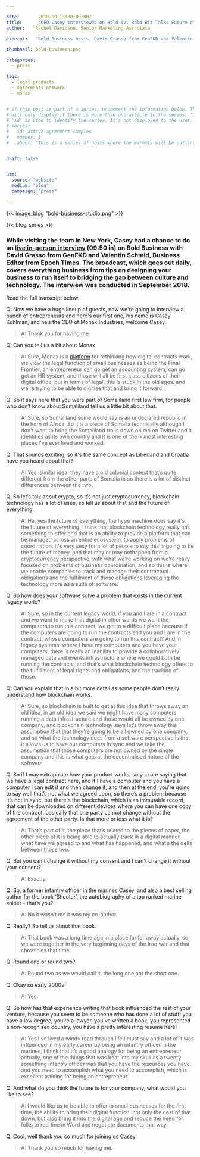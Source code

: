 ```yaml
---

date:       2018-09-13T00:00:00Z
title:      "CEO Casey interviewed on Bold TV: Bold Biz Talks Future of Tech Industry, Blockchain & Tips on Business"
author:    Rachel Davidson, Senior Marketing Associate

excerpt:   "Bold Business hosts, David Grasso from GenFKD and Valentin Schmid, Business Editor from Epoch Times, talk to CEO Casey Kuhlman about Monax and his career before he co-founded the company."

thumbnail: bold-business.png

categories:
  - press

tags:
  - legal products
  - agreements network
  - monax
  

# if this post is part of a series, uncomment the information below. The 'article series' box
# will only display if there is more than one article in the series. 'id', 'number' and 'about' all must be present.
# 'id' is used to identify the series. It's not displayed to the user.
# series:
#   id: active-agreement-samples
#   number: 1
#   about: "This is a series of posts where the marmots will be outlining how the Monax Platform and the Agreements Network can be used in harmony to create the legal products of the future."


draft: false


utm:
  source: "website"
  medium: "blog"
  campaign: "press"

---
```


<!-- In general the filename below should match thumbnail category above -->
{{< image_blog "bold-business-studio.png" >}}

<!-- if this article is part of a series, related articles will automatically appear here -->
{{< blog_series >}}



### While visiting the team in New York, Casey had a chance to do an [live in-person interview](https://twitter.com/i/broadcasts/1rmxPNXAAXjGN) (09:50 in) on Bold Business with David Grasso from GenFKD and Valentin Schmid, Business Editor from Epoch Times. The broadcast, which goes out daily, covers everything business from tips on designing your business to run itself to bridging the gap between culture and technology. The interview was conducted in September 2018.

Read the full transcript below.

Q: Now we have a huge lineup of guests, now we're going to interview a bunch of entrepreneurs and here's our first one, his name is Casey Kuhlman, and he’s the CEO of Monax Industries, welcome Casey.

> A: Thank you for having me 

Q: Can you tell us a bit about Monax 

> A: Sure, Monax is a [platform](https://monax.io/features/) for rethinking how digital contracts work, we view the legal function of small businesses as being the Final Frontier, an entrepreneur can go get an accounting system, can go get an HR system, and those will all be first class citizens of their digital office, but in terms of legal, this is stuck in the old ages. and we’re trying to be able to digitise that and bring it forward.

Q: So it says here that you were part of Somaliland first law firm, for people who don’t know about Somaliland tell us a little bit about that.

> A: Sure, so Somaliland some would say is an undeclared republic in the horn of Africa. So it is a piece of Somalia technically
> although I don't want to bring the Somaliland trolls down on me on Twitter and it identifies as its own country and it is one of the > most interesting places I've ever lived and worked.

Q: That sounds exciting, so it's the same concept as Liberland and Croatia have you heard about that?

> A: Yes, similar idea, they have a old colonial context that’s quite different from the other parts of Somalia in so there is a lot 
> of distinct differences between the two.

Q: So let’s talk about crypto, so it’s not just cryptocurrency, blockchain technology has a lot of uses, so tell us about that and the future of everything.

> A: Ha, yes the future of everything, the hype machine does say it's the future of everything. I think that blockchain technology
> really has something to offer and that is an ability to provide a platform that can be managed across an entire ecosystem, to apply
> problems of coordination. It's very sexy for a lot of people to say this is going to be the future of money, and that may or may
> nothappen from a cryptocurrency perspective, with what we're working on we're really focused on problems of business coordination,
> and so this is where we enable companies to track and manage their contractual obligations and the fulfilment of those obligations
> leveraging the technology more as a suite of software.

Q: So how does your software solve a problem that exists in the current legacy world?

> A: Sure, so in the current legacy world, if you and I are in a contract and we want to make that digital in other words we want the computers to run this contract, we get to a difficult place because if the computers are going to run the contracts and you and I are in the contract, whose computers are going to run this contract? And in legacy systems, where I have my computers and you have your computers, there is really an inability to provide a collaboratively managed data and events infrastructure where we could both be running the contracts, and that’s what blockchain technology offers to the fulfillment of legal rights and obligations, and the tracking of those. 

Q: Can you explain that in a bit more detail as some people don’t really understand how blockchain works.

> A: Sure, so blockchain is built to get at this idea that throws away an old idea, in an old idea we said we might have many computers running a data infrastructure and those would all be owned by one company, and blockchain technology says let’s throw away this assumption that that they're going to be all owned by one company, and so what the technology does from a software perspective is that it allows us to have our computers in sync and we take the assumption that those computers are not owned by the single company and this is what gets at the decentralised nature of the software 

Q: So if I may extrapolate how your product works, so you are saying that we have a legal contract here, and if I have a computer and you have a computer I can edit it and then change it, and then at the end, you’re going to say well that’s not what we agreed upon, so there’s a problem because it’s not in sync, but there's the blockchain, which is an immutable record, that can be downloaded on different devices where you can have one copy of the contract, basically that one party cannot change without the agreement of the other party. Is that more or less what it is?

> A: That’s part of it, the piece that’s related to the pieces of paper, the other piece of it is being able to actually track in a digital manner, what have we agreed to and what has happened, and what’s the delta between those two.

Q: But you can't change it without my consent and I can't change it without your consent?

> A: Exactly.

Q: So, a former infantry officer in the marines Casey, and also a best selling author for the book ‘Shooter’, the autobiography of a top ranked marine sniper - that’s you?

> A: No it wasn’t me it was my co-author.

Q: Really? So tell us about that book.

> A: That book was a long time ago in a place far far away actually, so we were together in the very beginning days of the Iraq war and that chronicles that time.

Q: Round one or round two?

> A: Round two as we would call it, the long one not the short one.

Q: Okay so early 2000s

> A: Yes.

Q: So how has that experience writing that book influenced the rest of your venture, because you seem to be someone who has done a lot of stuff; you have a law degree, you’re a lawyer, you’ve written a book, you represented a non-recognised country, you have a pretty interesting resume here!

> A: Yes I’ve lived a windy road through life I must say and a lot of it was influenced in my early career by being an infantry officer in the marines, I think that it’s a good analogy for being an entrepreneur actually, one of the things that was beat into my skull as a twenty something infantry officer was that you have the resources you have, and you need to accomplish what you need to accomplish, which is excellent training for being an entrepreneur.

Q: And what do you think the future is for your company, what would you like to see?

> A: I would like us to be able to offer to small businesses for the first time, the ability to bring their digital function, not only the cost of that down, but also bring it into the digital age and reduce the need for folks to red-line in Word and negotiate documents that way.

Q: Cool, well thank you so much for joining us Casey.

> A: Thank you so much for having me.




